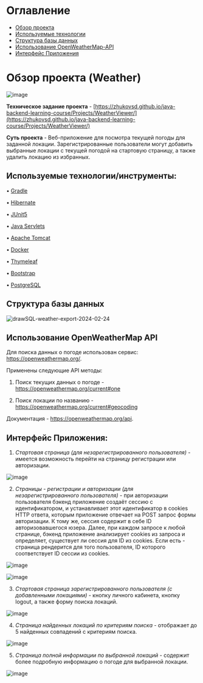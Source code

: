 # Оглавление
- [Обзор проекта](#обзор-проекта-weather)
- [Используемые технологии](#используемые-технологииинструменты)
- [Структура базы данных](#структура-базы-данных)
- [Использование OpenWeatherMap-API](#использование-openweathermap-api)
- [Интерфейс Приложения](#интерфейс-приложения)


# Обзор проекта (Weather)

![image](https://github.com/AleksandrKamen/Weather/assets/144233016/cd898e36-a788-4dac-9931-e85c1a2ab093)

**Техническое задание проекта** -  [https://zhukovsd.github.io/java-backend-learning-course/Projects/WeatherViewer/](https://zhukovsd.github.io/java-backend-learning-course/Projects/WeatherViewer/)

**Суть проекта** - Веб-приложение для посмотра текущей погоды для заданной локации. Зарегистрированные пользователи могут добавить выбранные локации с текущей погодой на стартовую страницу,
а также удалить локацию из избранных.    

## Используемые технологии/инструменты:

•	[Gradle](https://gradle.org/)                                       

•	[Hibernate](https://hibernate.org/)

•	[JUnit5](https://junit.org/junit5/)

•	[Java Servlets](https://en.wikipedia.org/wiki/Jakarta_Servlet)

•	[Apache Tomcat](https://tomcat.apache.org/)

•	[Docker](https://www.docker.com/)

•	[Thymeleaf](https://www.thymeleaf.org/)

•	[Bootstrap](https://getbootstrap.com/)

•	[PostgreSQL](https://www.postgresql.org/)

## Структура базы данных

![drawSQL-weather-export-2024-02-24](https://github.com/AleksandrKamen/Weather/assets/144233016/6a4dceae-0035-4f15-83f1-e3b407b6babc)

## Использование OpenWeatherMap API

Для поиска данных о погоде использован сервис: https://openweathermap.org/. 

Применены следующие API методы:

1. Поиск текущих данных о погоде - https://openweathermap.org/current#one

2. Поиск локации по названию -   https://openweathermap.org/current#geocoding

Документация - https://openweathermap.org/api.


## Интерфейс Приложения:

1. *Стартовая страница (для незарегистрированного пользователя)* - имеется возможность перейти на страницу регистрации или авторизации. 

![image](https://github.com/AleksandrKamen/Weather/assets/144233016/02324faf-46e7-4e58-8521-b2be136ffccd)

2. *Страницы - регистрации и авторизации (для незарегистрированного пользователя)* - при авторизации пользователя бэкенд приложение создаёт сессию с идентификатором, и устанавливает этот идентификатор в cookies HTTP ответа, которым приложение отвечает на POST запрос формы авторизации. К тому же, сессия содержит в себе ID авторизовавшегося юзера.
Далее, при каждом запросе к любой странице, бэкенд приложение анализирует cookies из запроса и определяет, существует ли сессия для ID из cookies. Если есть - страница рендерится для того пользователя, ID которого соответствует ID сессии из cookies.

![image](https://github.com/AleksandrKamen/Weather/assets/144233016/9a834c00-96da-4630-b4cb-b315942c20c5)

![image](https://github.com/AleksandrKamen/Weather/assets/144233016/ae4d3223-622a-4f6f-a0b5-1e01809c1982)

3. *Стартовая страница зарегистрированного пользователя (с добавленными локациями)* - кнопку личного кабинета,  кнопку logout, а также форму поиска локаций.

![image](https://github.com/AleksandrKamen/Weather/assets/144233016/eb2feb36-ea2a-44eb-b378-633da86f554f)


4. *Страница найденных локаций по критериям поиска* - отображает до 5 найденных совпадений с критериям поиска.

![image](https://github.com/AleksandrKamen/Weather/assets/144233016/e14d9c11-0999-4ccf-a023-5c45f57116e9)

5. *Страница полной информации по выбранной локаций* - содержит более подробную информацию о погоде для выбранной локации.

![image](https://github.com/AleksandrKamen/Weather/assets/144233016/bddaade9-9b28-4a66-a4df-54b2ba18293e)





